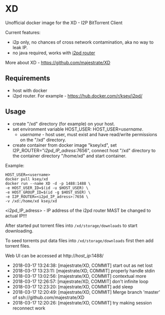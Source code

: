 # XD
Unofficial docker image for the XD - I2P BitTorrent Client

Current features:

* i2p only, no chances of cross network contamination, aka no way to leak IP.
* no java required, works with [i2pd router](https://github.com/purplei2p/i2pd)

More about XD - https://github.com/majestrate/XD

## Requirements

* host with docker
* i2pd router. For example - https://hub.docker.com/r/ksey/i2pd/

## Usage

* create "/xd" directory (for example) on your host.
* set environment variable HOST_USER: HOST_USER=*username*.
  - *username* - host user, must exist and have read/write permissions on the "/xd" directory.
* create container from docker image "ksey/xd", set I2P_ROUTER="*i2pd_IP_adress*:7656", connect host "/xd" directory to the container directory "/home/xd" and start container.

Example:
```
HOST_USER=<username>
docker pull ksey/xd
docker run --name XD -d -p 1488:1488 \
-e HOST_USER_ID=$(id -u $HOST_USER) \
-e HOST_GROUP_ID=$(id -g $HOST_USER) \
-e I2P_ROUTER=<i2pd_IP_adress>:7656 \
-v /xd:/home/xd ksey/xd

```
<i2pd_IP_adress> - IP address of the i2pd router MAST be changed to actual IP!!!

After started put torrent files into `/xd/storage/downloads` to start downloading.

To seed torrents put data files into `/xd/storage/downloads` first then add torrent files.

Web UI can be accessed at http://*host_ip*:1488/




















































* 2018-03-17 13:24:38: [majestrate/XD, COMMIT] start out as net lost
* 2018-03-17 13:23:11: [majestrate/XD, COMMIT] properly handle stdin
* 2018-03-17 13:02:56: [majestrate/XD, COMMIT] contextual more
* 2018-03-17 12:26:57: [majestrate/XD, COMMIT] don't infinite loop
* 2018-03-17 12:23:20: [majestrate/XD, COMMIT] add sleep
* 2018-03-17 12:20:49: [majestrate/XD, COMMIT] Merge branch 'master' of ssh://github.com/majestrate/XD
* 2018-03-17 12:20:26: [majestrate/XD, COMMIT] try making session reconnect work

